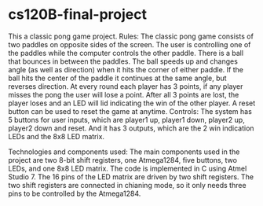 # cs120B-final-project

This a classic pong game project.
Rules:
The classic pong game consists of two paddles on opposite sides of the screen. The user is controlling one of the paddles while the computer controls the other paddle. There is a ball that bounces in between the paddles. The ball speeds up and changes angle (as well as direction) when it hits the corner of either paddle. If the ball hits the center of the paddle it continues at the same angle, but reverses direction.  At every round each player has 3 points, if any player misses the pong the user will lose a point. After all 3 points are lost, the player loses and an LED will lid indicating the win of the other player. A reset button can be used to reset the game at anytime.
Controls: The system has 5 buttons for user inputs, which are player1 up, player1 down, player2 up, player2 down and reset. And it has 3 outputs, which are the 2 win indication LEDs and the 8x8 LED matrix.

Technologies and components used:
The main components used in the project are two 8-bit shift registers, one Atmega1284, five buttons, two LEDs, and one 8x8 LED matrix. The code is implemented in C using Atmel Studio 7. The 16 pins of the LED matrix are driven by two shift registers. The two shift registers are connected in chianing mode, so it only needs three pins to be controlled by the Atmega1284.

